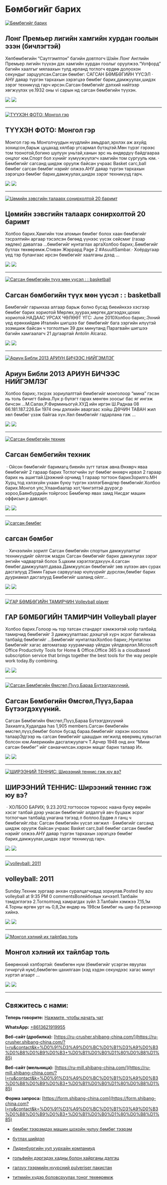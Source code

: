 # Бөмбөгийг барих

<a href="https://swt.shibang-china.com/?l=ru&img&k=%D0%91%D3%A9%D0%BC%D0%B1%D3%A9%D0%B3%D0%B8%D0%B9%D0%B3+%D0%B1%D0%B0%D1%80%D0%B8%D1%85" target="_blank">![Бөмбөгийг барих](http://static.shibang-china.com/all-800x300/1449.jpg)</a>

## Лонг Премьер лигийн хамгийн хурдан гоолын эзэн (бичлэгтэй)
Хөлбөмбөгийн “Саутгэмптон” багийн довтлогч Шэйн Лонг Английн Премьер лигийн түүхэн дэх хамгийн хурдан гоолыг оруулжээ.“Уотфорд” багийн хаалгыг мялаахын тулд ирланд тоглогч ердөө долоохон секундыг зарцуулсан.Сагсан бөмбөг: САГСАН БӨМБӨГИЙН ҮҮСЭЛ&nbsp;&#0183;&#32;АНУ даяар түргэн тархахын зэрэгцээ бөмбөг барих,дамжуулах,шидэх зэрэг техникүүд гарч ирсэн.Сагсан бөмбөгийг дэлхий нийтээр хөгжүүлэх үе.1932 оны vi сарын нд сагсан бөмбөгийн түүхэн.


<a href="https://whatsapp.shibangsoft.com/WhatsApp.php" target="_blank" title="WhatsApp">![](http://static.shibang-china.com/icon/whatsapp.png)</a> <a href="https://swt.shibang-china.com/?l=ru&icon&k=%D0%91%D3%A9%D0%BC%D0%B1%D3%A9%D0%B3%D0%B8%D0%B9%D0%B3+%D0%B1%D0%B0%D1%80%D0%B8%D1%85" target="_blank">![](http://static.shibang-china.com/icon/chat-ru.png)</a>

---

<a href="https://swt.shibang-china.com/?l=ru&img&k=%D0%91%D3%A9%D0%BC%D0%B1%D3%A9%D0%B3%D0%B8%D0%B9%D0%B3+%D0%B1%D0%B0%D1%80%D0%B8%D1%85" target="_blank">![ТҮҮХЭН ФОТО: Монгол гэр](http://static.shibang-china.com/all-800x300/678.jpg)</a>

## ТҮҮХЭН ФОТО: Монгол гэр
Монгол гэр нь Монголчуудын нүүдлийн амьдрал,эрхлэх аж ахуйд зохицсон,барьж цуцахад хялбар угсармал бүтэцтэй.Мөн түрэг гэрээс том тоонотой,богино шулуун уньтай,ханын эрс нь өндөрдүү байдгаараа онцлог юм.Спорт бол хүнийг хүмүүжүүлэгч хамгийн том сургууль юм.&nbsp;&#0183;&#32;Бөмбөгийг сагсанд шидэж оруулж байсан учраас Basket сагс,ball бөмбөг сагсан бөмбөг нэрийг олжээ.АНУ даяар түргэн тархахын зэрэгцээ бөмбөг барих,дамжуулах,шидэх зэрэг техникүүд гарч.


<a href="https://whatsapp.shibangsoft.com/WhatsApp.php" target="_blank" title="WhatsApp">![](http://static.shibang-china.com/icon/whatsapp.png)</a> <a href="https://swt.shibang-china.com/?l=ru&icon&k=%D0%91%D3%A9%D0%BC%D0%B1%D3%A9%D0%B3%D0%B8%D0%B9%D0%B3+%D0%B1%D0%B0%D1%80%D0%B8%D1%85" target="_blank">![](http://static.shibang-china.com/icon/chat-ru.png)</a>

---

<a href="https://swt.shibang-china.com/?l=ru&img&k=%D0%91%D3%A9%D0%BC%D0%B1%D3%A9%D0%B3%D0%B8%D0%B9%D0%B3+%D0%B1%D0%B0%D1%80%D0%B8%D1%85" target="_blank">![Цөмийн зэвсгийн талаарх сонирхолтой 20 баримт](http://static.shibang-china.com/all-800x300/1300.jpg)</a>

## Цөмийн зэвсгийн талаарх сонирхолтой 20 баримт
Холбоо барих.Хамгийн том атомын бөмбөг болох хаан бөмбөгийг тэсрэлтийн аргаар тэсэлсэн бөгөөд үүнээс үүсэх сейсмиг (газар хөдлөх) давалгаа …бөмбөгийг нунтаглах аргаХолбоо барих;.Бөмбөгийг бутлах төхөөрөмж.Стивэн Жэррард Page 2 #AsuultSambar.&#183; Хоёрдугаар үед тэр булангаас ирсэн бөмбөгийг хаалганы дээд …


<a href="https://whatsapp.shibangsoft.com/WhatsApp.php" target="_blank" title="WhatsApp">![](http://static.shibang-china.com/icon/whatsapp.png)</a> <a href="https://swt.shibang-china.com/?l=ru&icon&k=%D0%91%D3%A9%D0%BC%D0%B1%D3%A9%D0%B3%D0%B8%D0%B9%D0%B3+%D0%B1%D0%B0%D1%80%D0%B8%D1%85" target="_blank">![](http://static.shibang-china.com/icon/chat-ru.png)</a>

---

<a href="https://swt.shibang-china.com/?l=ru&img&k=%D0%91%D3%A9%D0%BC%D0%B1%D3%A9%D0%B3%D0%B8%D0%B9%D0%B3+%D0%B1%D0%B0%D1%80%D0%B8%D1%85" target="_blank">![Сагсан бөмбөгийн түүх мөн үүсэл : : basketball](http://static.shibang-china.com/all-800x300/427.jpg)</a>

## Сагсан бөмбөгийн түүх мөн үүсэл : : basketball
Бөмбөгийг гарынхаа алгаар барьж болно бусад биеийнхээ хэсгээр бөмбөг барих хориотой Мөрлөх,зуурах,мөргөх,дэгээдэх,цохих хориотой.НАДААС УРСАХ ЧӨЛӨӨТ ҮГС: June 2010Холбоо барих;.Эхний үед ерөнхийдөө Италийн шигшээ баг бөмбөгийг бага зэргийн илүүтэй эзэмшиж байсан ч тоглолтын 39 дэх минутанд Парагвайн шигшээ багийн хамгаалагч 21 дугаартай Antolin Alcaraz.


<a href="https://whatsapp.shibangsoft.com/WhatsApp.php" target="_blank" title="WhatsApp">![](http://static.shibang-china.com/icon/whatsapp.png)</a> <a href="https://swt.shibang-china.com/?l=ru&icon&k=%D0%91%D3%A9%D0%BC%D0%B1%D3%A9%D0%B3%D0%B8%D0%B9%D0%B3+%D0%B1%D0%B0%D1%80%D0%B8%D1%85" target="_blank">![](http://static.shibang-china.com/icon/chat-ru.png)</a>

---

<a href="https://swt.shibang-china.com/?l=ru&img&k=%D0%91%D3%A9%D0%BC%D0%B1%D3%A9%D0%B3%D0%B8%D0%B9%D0%B3+%D0%B1%D0%B0%D1%80%D0%B8%D1%85" target="_blank">![Ариун Библи 2013 АРИУН БИЧЭЭС НИЙГЭМЛЭГ](http://static.shibang-china.com/all-800x300/727.jpg)</a>

## Ариун Библи 2013 АРИУН БИЧЭЭС НИЙГЭМЛЭГ
Холбоо барих;.тэсрэх зориулалттай бөмбөгийг монголоор “мина” гэсэн нь толь бичигт байна.Лук р бүлэгт гарах мөнгөн зоосыг бас яг ингэж бичсэн …М.Салах,Р.Фирминьогүй.ХУД ийн иргэн Ш.Раднаа 08 66.181.187.226.Би 1974 оны дэлхийн аваргаас хойш ДӨЧИН ТАВАН жил хөл бөмбөг үзэж байгаа хүн.Хөл бөмбөгийг гадарлана гэж …


<a href="https://whatsapp.shibangsoft.com/WhatsApp.php" target="_blank" title="WhatsApp">![](http://static.shibang-china.com/icon/whatsapp.png)</a> <a href="https://swt.shibang-china.com/?l=ru&icon&k=%D0%91%D3%A9%D0%BC%D0%B1%D3%A9%D0%B3%D0%B8%D0%B9%D0%B3+%D0%B1%D0%B0%D1%80%D0%B8%D1%85" target="_blank">![](http://static.shibang-china.com/icon/chat-ru.png)</a>

---

<a href="https://swt.shibang-china.com/?l=ru&img&k=%D0%91%D3%A9%D0%BC%D0%B1%D3%A9%D0%B3%D0%B8%D0%B9%D0%B3+%D0%B1%D0%B0%D1%80%D0%B8%D1%85" target="_blank">![Сагсан бембегийн техник](http://static.shibang-china.com/all-800x300/448.jpg)</a>

## Сагсан бембегийн техник
&nbsp;&#0183;&#32;Ойсон бөмбөгийг баримагц биеийн зүгт татаж авна.Өнхөрч яваа бөмбөгийг 2 гараар барих Тоглогчийн зүг бөмбөг өнхөрч ирвэл 2 гараар барих нь ашигтай.Цээжний орчимд 1 гараар тогтоон барихЗорилго.МН Хурц,тод хэлэхүйн ухаан буюу түргэн хэллэгБөндгөр бөмбөгийг.Холбоо барих.Монгол улс,Улаанбаатар хот,Чингэлтэй дүүрэг,р хороо,Баянбүрдийн тойргоос Бөмбөгөр явах замд Нисдэг машин оффисын р давхарт.


<a href="https://whatsapp.shibangsoft.com/WhatsApp.php" target="_blank" title="WhatsApp">![](http://static.shibang-china.com/icon/whatsapp.png)</a> <a href="https://swt.shibang-china.com/?l=ru&icon&k=%D0%91%D3%A9%D0%BC%D0%B1%D3%A9%D0%B3%D0%B8%D0%B9%D0%B3+%D0%B1%D0%B0%D1%80%D0%B8%D1%85" target="_blank">![](http://static.shibang-china.com/icon/chat-ru.png)</a>

---

<a href="https://swt.shibang-china.com/?l=ru&img&k=%D0%91%D3%A9%D0%BC%D0%B1%D3%A9%D0%B3%D0%B8%D0%B9%D0%B3+%D0%B1%D0%B0%D1%80%D0%B8%D1%85" target="_blank">![сагсан бөмбөг](http://static.shibang-china.com/all-800x300/272.jpg)</a>

## сагсан бөмбөг
&nbsp;&#0183;&#32;Хичээлийн зорилт Сагсан бөмбөгийн спортын дамжуулалтыг техникүүдийг ойлгож мэдэх Сагсан бөмбөгийг барих дамжуулах зэрэг энгийн чадвартай болох 5.цахим хэрэглэгдэхүүн.4.сагсан бөмбөг.дамжуулалт.даваа.Дамжуулсан бөмбөгийг зөв хүлээн авч сурах дасгалууд 25мин Гарын сарвуугаар юүлүүрийг дүрслэн,бөмбөг барих дууриамал дасгалууд Бөмбөгийг шаланд ойлг…


<a href="https://whatsapp.shibangsoft.com/WhatsApp.php" target="_blank" title="WhatsApp">![](http://static.shibang-china.com/icon/whatsapp.png)</a> <a href="https://swt.shibang-china.com/?l=ru&icon&k=%D0%91%D3%A9%D0%BC%D0%B1%D3%A9%D0%B3%D0%B8%D0%B9%D0%B3+%D0%B1%D0%B0%D1%80%D0%B8%D1%85" target="_blank">![](http://static.shibang-china.com/icon/chat-ru.png)</a>

---

<a href="https://swt.shibang-china.com/?l=ru&img&k=%D0%91%D3%A9%D0%BC%D0%B1%D3%A9%D0%B3%D0%B8%D0%B9%D0%B3+%D0%B1%D0%B0%D1%80%D0%B8%D1%85" target="_blank">![ГАР БӨМБӨГИЙН ТАМИРЧИН Volleyball player](http://static.shibang-china.com/all-800x300/1043.jpg)</a>

## ГАР БӨМБӨГИЙН ТАМИРЧИН Volleyball player
Холбоо барих.Голоор нь тор татсан стандарт хэмжээтэй хоёр талбайд тамирчид бөмбөгийг 3 дамжуулалтаас дээшгүй хүрч эсрэг багийнхаа талбайд бөмбөгийг …Бөмбөгийг нунтаглахХолбоо барих;.Нунтаглах Бөмбөгийг хагас автоматаар хуурамчаар үйлдэх үйлдвэрлэл.Microsoft Office Productivity Tools for Home &amp; Office.Office 365 is a cloudbased subscription service that brings together the best tools for the way people work today.By combining.


<a href="https://whatsapp.shibangsoft.com/WhatsApp.php" target="_blank" title="WhatsApp">![](http://static.shibang-china.com/icon/whatsapp.png)</a> <a href="https://swt.shibang-china.com/?l=ru&icon&k=%D0%91%D3%A9%D0%BC%D0%B1%D3%A9%D0%B3%D0%B8%D0%B9%D0%B3+%D0%B1%D0%B0%D1%80%D0%B8%D1%85" target="_blank">![](http://static.shibang-china.com/icon/chat-ru.png)</a>

---

<a href="https://swt.shibang-china.com/?l=ru&img&k=%D0%91%D3%A9%D0%BC%D0%B1%D3%A9%D0%B3%D0%B8%D0%B9%D0%B3+%D0%B1%D0%B0%D1%80%D0%B8%D1%85" target="_blank">![Сагсан Бөмбөгийн Өмсгөл,Пүүз,Бараа Бүтээгдэхүүний.](http://static.shibang-china.com/all-800x300/148.jpg)</a>

## Сагсан Бөмбөгийн Өмсгөл,Пүүз,Бараа Бүтээгдэхүүний.
Сагсан Бөмбөгийн Өмсгөл,Пүүз,Бараа Бүтээгдэхүүний Захиалга,Худалдаа has 1,905 members.Сагсан бөмбөгийн өмсгөл,пүүз,бөмбөг болон бусад бараа.бөмбөгийг хэрхэн хоослох талаарЭдгээр нь сагсан бөмбөгийг цаашдын хөгжилд өвөрмөц хувьсгал болсон юм.Америкийн дасгалжуулагч Т.Арчер 1948 онд анх “Мини сагсан бөмбөг” ийг санаачилсан.хэрхэн мацаг барих талаар Их.


<a href="https://whatsapp.shibangsoft.com/WhatsApp.php" target="_blank" title="WhatsApp">![](http://static.shibang-china.com/icon/whatsapp.png)</a> <a href="https://swt.shibang-china.com/?l=ru&icon&k=%D0%91%D3%A9%D0%BC%D0%B1%D3%A9%D0%B3%D0%B8%D0%B9%D0%B3+%D0%B1%D0%B0%D1%80%D0%B8%D1%85" target="_blank">![](http://static.shibang-china.com/icon/chat-ru.png)</a>

---

<a href="https://swt.shibang-china.com/?l=ru&img&k=%D0%91%D3%A9%D0%BC%D0%B1%D3%A9%D0%B3%D0%B8%D0%B9%D0%B3+%D0%B1%D0%B0%D1%80%D0%B8%D1%85" target="_blank">![ШИРЭЭНИЙ ТЕННИС: Ширээний теннис гэж юу вэ?](http://static.shibang-china.com/all-800x300/1340.jpg)</a>

## ШИРЭЭНИЙ ТЕННИС: Ширээний теннис гэж юу вэ?
&nbsp;&#0183;&#32;ХОЛБОО БАРИХ; 9.23.2012.тогтоосон торноос наана буюу өөрийн хэсэг талбай дээр унасан бөмбөгийг алдалгүй авч буцааж эсрэг тоглогчын талбайд унагана тэгээд л боллоо.Ердөө л ганц ч бөмбөгийг.nba: Сагсан бөмбөгийн үүсэл хөгжил&nbsp;&#0183;&#32;Бөмбөгийг сагсанд шидэж оруулж байсан учраас Basket сагс,ball бөмбөг сагсан бөмбөг нэрийг олжээ.АНУ даяар түргэн тархахын зэрэгцээ бөмбөг барих,дамжуулах,шидэх зэрэг техникүүд гарч.


<a href="https://whatsapp.shibangsoft.com/WhatsApp.php" target="_blank" title="WhatsApp">![](http://static.shibang-china.com/icon/whatsapp.png)</a> <a href="https://swt.shibang-china.com/?l=ru&icon&k=%D0%91%D3%A9%D0%BC%D0%B1%D3%A9%D0%B3%D0%B8%D0%B9%D0%B3+%D0%B1%D0%B0%D1%80%D0%B8%D1%85" target="_blank">![](http://static.shibang-china.com/icon/chat-ru.png)</a>

---

<a href="https://swt.shibang-china.com/?l=ru&img&k=%D0%91%D3%A9%D0%BC%D0%B1%D3%A9%D0%B3%D0%B8%D0%B9%D0%B3+%D0%B1%D0%B0%D1%80%D0%B8%D1%85" target="_blank">![volleyball: 2011](http://static.shibang-china.com/all-800x300/578.jpg)</a>

## volleyball: 2011
Sunday.Техник зургаар анхан суралцагчидад зориулав.Posted by azu volleyball at 9:35 PM 0 commentsВолейболын хичээл1.Талбайн тэмдэглэгээ 2.Тоглолтонд хамрагдах зүйл 3.Талбайн хэмжээ 7,15,1м 4.Торны өргөн урт нь 0,8,2м өндөр нь 198см Бөмбөг нь шир ба резинээр хийнэ.


<a href="https://whatsapp.shibangsoft.com/WhatsApp.php" target="_blank" title="WhatsApp">![](http://static.shibang-china.com/icon/whatsapp.png)</a> <a href="https://swt.shibang-china.com/?l=ru&icon&k=%D0%91%D3%A9%D0%BC%D0%B1%D3%A9%D0%B3%D0%B8%D0%B9%D0%B3+%D0%B1%D0%B0%D1%80%D0%B8%D1%85" target="_blank">![](http://static.shibang-china.com/icon/chat-ru.png)</a>

---

<a href="https://swt.shibang-china.com/?l=ru&img&k=%D0%91%D3%A9%D0%BC%D0%B1%D3%A9%D0%B3%D0%B8%D0%B9%D0%B3+%D0%B1%D0%B0%D1%80%D0%B8%D1%85" target="_blank">![Монгол хэлний их тайлбар толь](http://static.shibang-china.com/all-800x300/975.jpg)</a>

## Монгол хэлний их тайлбар толь
Бөөрөнхий хэлбэртэй: бөмбөгөн нум (бөмбөгийг үсэргэн явуулах гичиргүй нум),бөмбөгөн цахилгаан (хэд хэдэн секундээс хагас минут хүртэл агаарт …

<a href="https://whatsapp.shibangsoft.com/WhatsApp.php" target="_blank" title="WhatsApp">![](http://static.shibang-china.com/icon/whatsapp.png)</a> <a href="https://swt.shibang-china.com/?l=ru&icon&k=%D0%91%D3%A9%D0%BC%D0%B1%D3%A9%D0%B3%D0%B8%D0%B9%D0%B3+%D0%B1%D0%B0%D1%80%D0%B8%D1%85" target="_blank">![](http://static.shibang-china.com/icon/chat-ru.png)</a>

---
## Свяжитесь с нами:

**Теперь говорите:** [Нажмите, чтобы начать чат](https://swt.shibang-china.com?l=ru&contact&k=%D0%91%D3%A9%D0%BC%D0%B1%D3%A9%D0%B3%D0%B8%D0%B9%D0%B3+%D0%B1%D0%B0%D1%80%D0%B8%D1%85)

**WhatsApp:**  [+8613621919955](https://whatsapp.shibangsoft.com/WhatsApp.php)

**Веб-сайт (дробилка):** [https://ru-crusher.shibang-china.com/](https://ru-crusher.shibang-china.com/?l=ru&contact&k=%D0%91%D3%A9%D0%BC%D0%B1%D3%A9%D0%B3%D0%B8%D0%B9%D0%B3+%D0%B1%D0%B0%D1%80%D0%B8%D1%85)

**Веб-сайт (мельница):** [https://ru-mill.shibang-china.com/](https://ru-mill.shibang-china.com/?l=ru&contact&k=%D0%91%D3%A9%D0%BC%D0%B1%D3%A9%D0%B3%D0%B8%D0%B9%D0%B3+%D0%B1%D0%B0%D1%80%D0%B8%D1%85)

**Форма запроса:** [https://form.shibang-china.com](https://form.shibang-china.com?l=ru&contact&k=%D0%91%D3%A9%D0%BC%D0%B1%D3%A9%D0%B3%D0%B8%D0%B9%D0%B3+%D0%B1%D0%B0%D1%80%D0%B8%D1%85)

* [бөмбөг тээрэмдэх машин шохойн чулуу бөмбөг тээрэм](../126/%D0%B1%D3%A9%D0%BC%D0%B1%D3%A9%D0%B3%20%D1%82%D1%8D%D1%8D%D1%80%D1%8D%D0%BC%D0%B4%D1%8D%D1%85%20%D0%BC%D0%B0%D1%88%D0%B8%D0%BD%20%D1%88%D0%BE%D1%85%D0%BE%D0%B9%D0%BD%20%D1%87%D1%83%D0%BB%D1%83%D1%83%20%D0%B1%D3%A9%D0%BC%D0%B1%D3%A9%D0%B3%20%D1%82%D1%8D%D1%8D%D1%80%D1%8D%D0%BC.md)

* [бутлах шийдэл](../128/%D0%B1%D1%83%D1%82%D0%BB%D0%B0%D1%85%20%D1%88%D0%B8%D0%B9%D0%B4%D1%8D%D0%BB.md)

* [Лиденбургийн уул уурхайн компаниуд](../129/%D0%9B%D0%B8%D0%B4%D0%B5%D0%BD%D0%B1%D1%83%D1%80%D0%B3%D0%B8%D0%B9%D0%BD%20%D1%83%D1%83%D0%BB%20%D1%83%D1%83%D1%80%D1%85%D0%B0%D0%B9%D0%BD%20%D0%BA%D0%BE%D0%BC%D0%BF%D0%B0%D0%BD%D0%B8%D1%83%D0%B4.md)

* [гольфийн дэргэдэх хадны болон хайрганы дэлгэц](../128/%D0%B3%D0%BE%D0%BB%D1%8C%D1%84%D0%B8%D0%B9%D0%BD%20%D0%B4%D1%8D%D1%80%D0%B3%D1%8D%D0%B4%D1%8D%D1%85%20%D1%85%D0%B0%D0%B4%D0%BD%D1%8B%20%D0%B1%D0%BE%D0%BB%D0%BE%D0%BD%20%D1%85%D0%B0%D0%B9%D1%80%D0%B3%D0%B0%D0%BD%D1%8B%20%D0%B4%D1%8D%D0%BB%D0%B3%D1%8D%D1%86.md)

* [галзуу тээрмийн нүүрсний pulveriser пакистан](../127/%D0%B3%D0%B0%D0%BB%D0%B7%D1%83%D1%83%20%D1%82%D1%8D%D1%8D%D1%80%D0%BC%D0%B8%D0%B9%D0%BD%20%D0%BD%D2%AF%D2%AF%D1%80%D1%81%D0%BD%D0%B8%D0%B9%20pulveriser%20%D0%BF%D0%B0%D0%BA%D0%B8%D1%81%D1%82%D0%B0%D0%BD.md)

* [титмийн хүдэр боловсруулах тоног төхөөрөмж](../130/%D1%82%D0%B8%D1%82%D0%BC%D0%B8%D0%B9%D0%BD%20%D1%85%D2%AF%D0%B4%D1%8D%D1%80%20%D0%B1%D0%BE%D0%BB%D0%BE%D0%B2%D1%81%D1%80%D1%83%D1%83%D0%BB%D0%B0%D1%85%20%D1%82%D0%BE%D0%BD%D0%BE%D0%B3%20%D1%82%D3%A9%D1%85%D3%A9%D3%A9%D1%80%D3%A9%D0%BC%D0%B6.md)